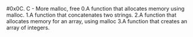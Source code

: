 #0x0C. C - More malloc, free
0.A function that allocates memory using malloc.
1.A function that concatenates two strings.
2.A function that allocates memory for an array, using malloc
3.A function that creates an array of integers.
